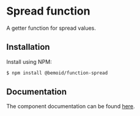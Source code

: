 # Spread function

A getter function for spread values.

## Installation

Install using NPM:

```bash
$ npm install @bemoid/function-spread
```

## Documentation

The component documentation can be found [here](//bemoid.org/api).

